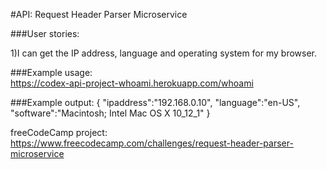 #API: Request Header Parser Microservice
  
###User stories:
  
  1)I can get the IP address, language and operating system for my browser.</ul>

###Example usage:  
      https://codex-api-project-whoami.herokuapp.com/whoami
  
###Example output:
      {
          "ipaddress":"192.168.0.10",
          "language":"en-US",
          "software":"Macintosh; Intel Mac OS X 10_12_1"
      }
          
   freeCodeCamp project: https://www.freecodecamp.com/challenges/request-header-parser-microservice
